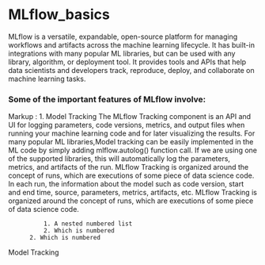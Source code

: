 # MLflow_basics
MLflow is a versatile, expandable, open-source platform for managing workflows and artifacts across the machine learning lifecycle. It has built-in integrations with many popular ML libraries, but can be used with any library, algorithm, or deployment tool. It provides tools and APIs that help data scientists and developers track, reproduce, deploy, and collaborate on machine learning tasks.

### Some of the important features of MLflow involve:
 Markup : 1. Model Tracking 
 The MLflow Tracking component is an API and UI for logging parameters, code versions, metrics, and output files when running your machine learning code and for later visualizing the results. For many popular ML libraries,Model tracking can be easily implemented in the ML code by simply adding mlflow.autolog() function call. If we are using one of the supported libraries, this will automatically log the parameters, metrics, and artifacts of the run. 
MLflow Tracking is organized around the concept of runs, which are executions of some piece of data science code. In each run, the information about the model such as code version, start and end time, source, parameters, metrics, artifacts, etc. MLflow Tracking is organized around the concept of runs, which are executions of some piece of data science code.

              1. A nested numbered list
              2. Which is numbered
          2. Which is numbered
Model Tracking
